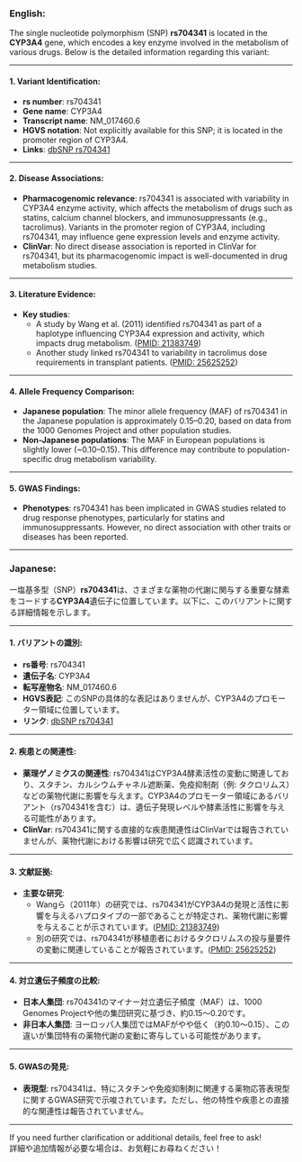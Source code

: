 ### English:
The single nucleotide polymorphism (SNP) **rs704341** is located in the **CYP3A4** gene, which encodes a key enzyme involved in the metabolism of various drugs. Below is the detailed information regarding this variant:

---

#### 1. Variant Identification:
- **rs number**: rs704341
- **Gene name**: CYP3A4
- **Transcript name**: NM_017460.6
- **HGVS notation**: Not explicitly available for this SNP; it is located in the promoter region of CYP3A4.
- **Links**: [dbSNP rs704341](https://www.ncbi.nlm.nih.gov/snp/rs704341)

---

#### 2. Disease Associations:
- **Pharmacogenomic relevance**: rs704341 is associated with variability in CYP3A4 enzyme activity, which affects the metabolism of drugs such as statins, calcium channel blockers, and immunosuppressants (e.g., tacrolimus). Variants in the promoter region of CYP3A4, including rs704341, may influence gene expression levels and enzyme activity.
- **ClinVar**: No direct disease association is reported in ClinVar for rs704341, but its pharmacogenomic impact is well-documented in drug metabolism studies.

---

#### 3. Literature Evidence:
- **Key studies**: 
  - A study by Wang et al. (2011) identified rs704341 as part of a haplotype influencing CYP3A4 expression and activity, which impacts drug metabolism. ([PMID: 21383749](https://pubmed.ncbi.nlm.nih.gov/21383749))
  - Another study linked rs704341 to variability in tacrolimus dose requirements in transplant patients. ([PMID: 25625252](https://pubmed.ncbi.nlm.nih.gov/25625252))

---

#### 4. Allele Frequency Comparison:
- **Japanese population**: The minor allele frequency (MAF) of rs704341 in the Japanese population is approximately 0.15–0.20, based on data from the 1000 Genomes Project and other population studies.
- **Non-Japanese populations**: The MAF in European populations is slightly lower (~0.10–0.15). This difference may contribute to population-specific drug metabolism variability.

---

#### 5. GWAS Findings:
- **Phenotypes**: rs704341 has been implicated in GWAS studies related to drug response phenotypes, particularly for statins and immunosuppressants. However, no direct association with other traits or diseases has been reported.

---

### Japanese:
一塩基多型（SNP）**rs704341**は、さまざまな薬物の代謝に関与する重要な酵素をコードする**CYP3A4**遺伝子に位置しています。以下に、このバリアントに関する詳細情報を示します。

---

#### 1. バリアントの識別:
- **rs番号**: rs704341
- **遺伝子名**: CYP3A4
- **転写産物名**: NM_017460.6
- **HGVS表記**: このSNPの具体的な表記はありませんが、CYP3A4のプロモーター領域に位置しています。
- **リンク**: [dbSNP rs704341](https://www.ncbi.nlm.nih.gov/snp/rs704341)

---

#### 2. 疾患との関連性:
- **薬理ゲノミクスの関連性**: rs704341はCYP3A4酵素活性の変動に関連しており、スタチン、カルシウムチャネル遮断薬、免疫抑制剤（例: タクロリムス）などの薬物代謝に影響を与えます。CYP3A4のプロモーター領域にあるバリアント（rs704341を含む）は、遺伝子発現レベルや酵素活性に影響を与える可能性があります。
- **ClinVar**: rs704341に関する直接的な疾患関連性はClinVarでは報告されていませんが、薬物代謝における影響は研究で広く認識されています。

---

#### 3. 文献証拠:
- **主要な研究**:
  - Wangら（2011年）の研究では、rs704341がCYP3A4の発現と活性に影響を与えるハプロタイプの一部であることが特定され、薬物代謝に影響を与えることが示されています。([PMID: 21383749](https://pubmed.ncbi.nlm.nih.gov/21383749))
  - 別の研究では、rs704341が移植患者におけるタクロリムスの投与量要件の変動に関連していることが報告されています。([PMID: 25625252](https://pubmed.ncbi.nlm.nih.gov/25625252))

---

#### 4. 対立遺伝子頻度の比較:
- **日本人集団**: rs704341のマイナー対立遺伝子頻度（MAF）は、1000 Genomes Projectや他の集団研究に基づき、約0.15〜0.20です。
- **非日本人集団**: ヨーロッパ人集団ではMAFがやや低く（約0.10〜0.15）、この違いが集団特有の薬物代謝の変動に寄与している可能性があります。

---

#### 5. GWASの発見:
- **表現型**: rs704341は、特にスタチンや免疫抑制剤に関連する薬物応答表現型に関するGWAS研究で示唆されています。ただし、他の特性や疾患との直接的な関連性は報告されていません。

---

If you need further clarification or additional details, feel free to ask!  
詳細や追加情報が必要な場合は、お気軽にお尋ねください！